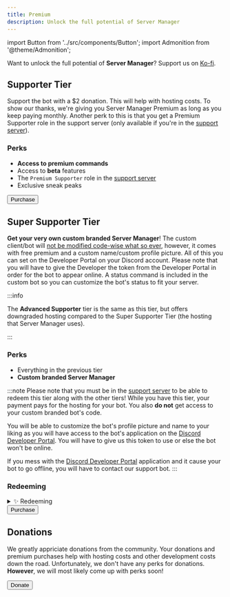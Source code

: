 ```yaml
---
title: Premium
description: Unlock the full potential of Server Manager
---
```


import Button from '../src/components/Button';
import Admonition from '@theme/Admonition';

Want to unlock the full potential of **Server Manager**? Support us on [Ko-fi](https://ko-fi.com).


## Supporter Tier
Support the bot with a $2 donation. This will help with hosting costs. To show our thanks, we're giving you Server Manager Premium as long as you keep paying monthly. Another perk to this is that you get a Premium Supporter role in the support server (only available if you're in the [support server](/support.html)).

### Perks
  - **Access to premium commands**
  - Access to **beta** features
  - The `Premium Supporter` role in the [support server](/support.html)
  - Exclusive sneak peaks

<div className="pyc-hero__actions">
  <Button link="http://ko-fi.com/servermanager/tiers">Purchase</Button>
</div>

## Super Supporter Tier
**Get your very own custom branded Server Manager**! The custom client/bot will <u>not be modified code-wise what so ever</u>, however, it comes with free premium and a custom name/custom profile picture. All of this you can set on the Developer Portal on your Discord account. Please note that you will have to give the Developer the token from the Developer Portal in order for the bot to appear online. A status command is included in the custom bot so you can customize the bot's status to fit your server.

:::info

The **Advanced Supporter** tier is the same as this tier, but offers downgraded hosting compared to the Super Supporter Tier (the hosting that Server Manager uses).

:::

### Perks
  - Everything in the previous tier
  - **Custom branded Server Manager**


:::note
Please note that you must be in the [support server](/support.html) to be able to redeem this tier along with the other tiers! While you have this tier, your payment pays for the hosting for your bot. You also **do not** get access to your custom branded bot's code.

You will be able to customize the bot's profile picture and name to your liking as you will have access to the bot's application on the [Discord Developer Portal](https://discord.dev). You will have to give us this token to use or else the bot won't be online.

If you mess with the [Discord Developer Portal](https://discord.dev) application and it cause your bot to go offline, you will have to contact our support bot.
:::

### Redeeming

<details className="customdetails">
<summary>✨ Redeeming</summary>

<h2>Creating your Custom Branded Server Manager</h2>
<br/>

:::note
We recommend prior knowledge of creating an application on the [Discord Developer Portal](https://discord.com/developers/applications) in order to follow along with these steps. If you need any help, feel free to shoot us a message via our Support Bot (**Helper#7371**) and we can try and provide extra support.
:::

**1.** Go to the [Discord Developer Portal](https://discord.com/developers/applications) and click <mention>New Application</mention>

**2.** Give your bot a name, and click <mention>Create</mention>

**3.** Once you've completed those 2 steps, you should be on this page: 

![Bot application image](./assets/botapp.png)

**4.** Click on the <mention>Bot</mention> tab on the left side of the screen. Then click <mention>Add Bot</mention>.

**5.** You can give it a name, change the Avatar, etc.

**6.** Navigate to where it says <mention>Reset Token</mention>, this is where you will be able to access your bot's token.

![Bot token image](./assets/tokenimg.png)

**7.** Once you complete the 2FA to reset your bot's token (if enabled), click <mention>Copy</mention> to copy it to your device's clipboard - you'll need this for later. **Make sure to not share it with anyone else**!

<h2>Enable Intents</h2>

**1.** Go to the <mention>Bot</mention> tab in your bot's application in the Developer Portal. Scroll down until you see the section: **Privileged Gateway Intents**.

**2.** Enable the following intents (the bot requires all of them):
  - Presence Intent
  - Server Members Intent
  - Message Content Intent

![Intents image](./assets/intents.PNG)

<Admonition type="tip" icon="✅" title="Success">
  <p>
    You've created the bot application for your <strong>Custom Branded Server Manager bot</strong>!
    <br/>
    <br/>
    Please make sure to message our support bot (<strong>Helper#7371</strong>) in our <a href="https://servermangerbot.ml/support">support server</a> in order to redeem your custom bot, please also provide the <strong><u>token</u></strong> you have copied from earlier!
  </p>

</Admonition>

</details>

<div className="pyc-hero__actions">
  <Button link="http://ko-fi.com/servermanager/tiers">Purchase</Button>
</div>

## Donations
We greatly appriciate donations from the community. Your donations and premium purchases help with hosting costs and other development costs down the road. Unfortunately, we don't have any perks for donations. **However**, we will most likely come up with perks soon!

<div className="pyc-hero__actions">
  <Button link="http://ko-fi.com/servermanager">Donate</Button>
</div>
